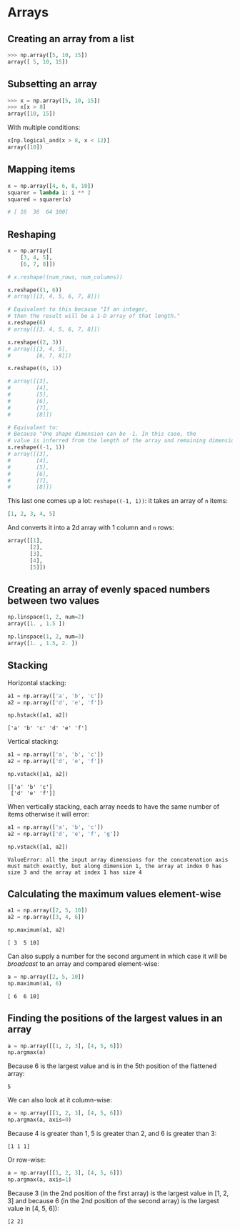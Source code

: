 # Arrays

## Creating an array from a list

```python
>>> np.array([5, 10, 15])
array([ 5, 10, 15])
```

## Subsetting an array

```python
>>> x = np.array([5, 10, 15])
>>> x[x > 8]
array([10, 15])
```

With multiple conditions:

```python
x[np.logical_and(x > 8, x < 12)]
array([10])
```

## Mapping items

```python
x = np.array([4, 6, 8, 10])
squarer = lambda i: i ** 2
squared = squarer(x)

# [ 16  36  64 100]
```


## Reshaping

```python
x = np.array([
    [3, 4, 5],
    [6, 7, 8]])

# x.reshape((num_rows, num_columns))

x.reshape((1, 6))
# array([[3, 4, 5, 6, 7, 8]])

# Equivalent to this because "If an integer, 
# then the result will be a 1-D array of that length."
x.reshape(6)
# array([[3, 4, 5, 6, 7, 8]])

x.reshape((2, 3))
# array([[3, 4, 5],
#        [6, 7, 8]])

x.reshape((6, 1))

# array([[3],
#        [4],
#        [5],
#        [6],
#        [7],
#        [8]])

# Equivalent to:
# Because "One shape dimension can be -1. In this case, the 
# value is inferred from the length of the array and remaining dimensions.""
x.reshape((-1, 1))
# array([[3],
#        [4],
#        [5],
#        [6],
#        [7],
#        [8]])
```

This last one comes up a lot: `reshape((-1, 1))`: it takes an array of `n` items:

```python
[1, 2, 3, 4, 5]
```

And converts it into a 2d array with 1 column and `n` rows:

```python
array([[1],
       [2],
       [3],
       [4],
       [5]])
```

## Creating an array of evenly spaced numbers between two values

```python
np.linspace(1, 2, num=2)
array([1. , 1.5 ])

np.linspace(1, 2, num=3)
array([1. , 1.5, 2. ])
```

## Stacking

Horizontal stacking:

```python
a1 = np.array(['a', 'b', 'c'])
a2 = np.array(['d', 'e', 'f'])

np.hstack([a1, a2])
```

```
['a' 'b' 'c' 'd' 'e' 'f']
```

Vertical stacking:

```python
a1 = np.array(['a', 'b', 'c'])
a2 = np.array(['d', 'e', 'f'])

np.vstack([a1, a2])
```

```
[['a' 'b' 'c']
 ['d' 'e' 'f']]
 ```
 
When vertically stacking, each array needs to have the same number of items otherwise it will error:

```python
a1 = np.array(['a', 'b', 'c'])
a2 = np.array(['d', 'e', 'f', 'g'])

np.vstack([a1, a2])
```

```
ValueError: all the input array dimensions for the concatenation axis must match exactly, but along dimension 1, the array at index 0 has size 3 and the array at index 1 has size 4
```

## Calculating the maximum values element-wise

```python
a1 = np.array([2, 5, 10])
a2 = np.array([3, 4, 6])

np.maximum(a1, a2)
```

```
[ 3  5 10]
```

Can also supply a number for the second argument in which case it will be _broadcast_ to an array and compared element-wise:

```python
a = np.array([2, 5, 10])
np.maximum(a1, 6)
```

```
[ 6  6 10]
```

## Finding the positions of the largest values in an array

```python
a = np.array([[1, 2, 3], [4, 5, 6]])
np.argmax(a)
```

Because 6 is the largest value and is in the 5th position of the flattened array:

```
5
```

We can also look at it column-wise:

```python
a = np.array([[1, 2, 3], [4, 5, 6]])
np.argmax(a, axis=0)
```

Because 4 is greater than 1, 5 is greater than 2, and 6 is greater than 3:

```
[1 1 1]
```

Or row-wise:

```python
a = np.array([[1, 2, 3], [4, 5, 6]])
np.argmax(a, axis=1)
```

Because 3 (in the 2nd position of the first array) is the largest value in [1, 2, 3] and because 6 (in the 2nd position of the second array) is the largest value in [4, 5, 6]):

```
[2 2]
```
